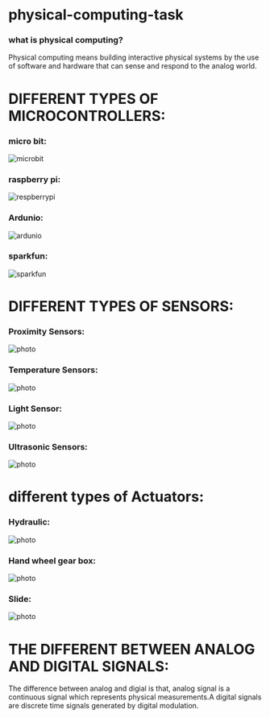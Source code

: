 # physical-computing-task
### what is physical computing?
Physical computing means building interactive physical systems by the use of software and hardware that can sense and respond to the analog world.

# DIFFERENT TYPES OF MICROCONTROLLERS: 
### micro bit: 
![microbit](https://www.littlebirdelectronics.com.au/assets/full/SF-DEV-14208.jpg)
### raspberry pi:
![respberrypi](https://media.rs-online.com/t_large/F8111284-01.jpg)
### Ardunio:  
![ardunio](https://upload.wikimedia.org/wikipedia/commons/3/38/Arduino_Uno_-_R3.jpg)
### sparkfun:
![sparkfun](https://cdn.sparkfun.com//assets/parts/1/1/7/2/2/13975-01.jpg)
# DIFFERENT TYPES OF SENSORS:
### Proximity Sensors:
![photo](http://www.microsolution.com.pk/wp-content/uploads/2017/06/Proximity-Sensor-in-Pakistan.jpg)
### Temperature Sensors:
![photo](https://www.omega.com/temperature/images/OS-MINI_l.jpg)
### Light Sensor:
![photo](https://www.robotgeek.com/shared/images/PImages/RG-LIGHT-A.jpg)
### Ultrasonic Sensors:
![photo](https://cdn.tindiemedia.com/images/resize/jHxee0kYmKYputXEGwfpWQCH4Vc=/p/full-fit-in/2400x1600/i/89212/products/2016-03-07T18%3A51%3A45.917Z-hcsr04_1.jpg)
# different types of Actuators:
### Hydraulic:
![photo](http://www.texashydraulics.com/wp-content/uploads/construction-grade-03.jpg)
### Hand wheel gear box: 
![photo](http://www.cn-hawks.com/company/image/SW.jpg)
### Slide:
![photo](http://www.pbclinear.com/Images/Items/MT%20Actuators.jpg)
# THE DIFFERENT BETWEEN ANALOG AND DIGITAL SIGNALS:
The difference between analog and digial is that, analog signal is a continuous signal which represents physical measurements.A digital signals are discrete time signals generated by digital modulation.
